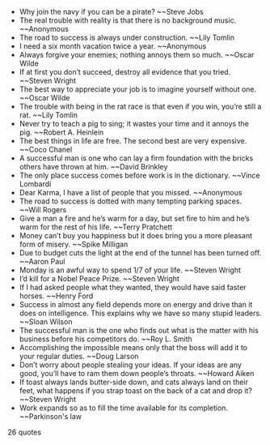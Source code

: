  - Why join the navy if you can be a pirate? ~~Steve Jobs
 - The real trouble with reality is that there is no background music. ~~Anonymous
 - The road to success is always under construction. ~~Lily Tomlin
 - I need a six month vacation twice a year. ~~Anonymous
 - Always forgive your enemies; nothing annoys them so much. ~~Oscar Wilde
 - If at first you don’t succeed, destroy all evidence that you tried. ~~Steven Wright
 - The best way to appreciate your job is to imagine yourself without one. ~~Oscar Wilde
 - The trouble with being in the rat race is that even if you win, you’re still a rat. ~~Lily Tomlin
 - Never try to teach a pig to sing; it wastes your time and it annoys the pig. ~~Robert A. Heinlein
 - The best things in life are free. The second best are very expensive. ~~Coco Chanel
 - A successful man is one who can lay a firm foundation with the bricks others have thrown at him. ~~David Brinkley
 - The only place success comes before work is in the dictionary. ~~Vince Lombardi
 - Dear Karma, I have a list of people that you missed. ~~Anonymous
 - The road to success is dotted with many tempting parking spaces. ~~Will Rogers
 - Give a man a fire and he’s warm for a day, but set fire to him and he’s warm for the rest of his life. ~~Terry Pratchett
 - Money can’t buy you happiness but it does bring you a more pleasant form of misery. ~~Spike Milligan
 - Due to budget cuts the light at the end of the tunnel has been turned off. ~~Aaron Paul
 - Monday is an awful way to spend 1/7 of your life. ~~Steven Wright
 - I’d kill for a Nobel Peace Prize. ~~Steven Wright
 - If I had asked people what they wanted, they would have said faster horses. ~~Henry Ford
 - Success in almost any field depends more on energy and drive than it does on intelligence. This explains why we have so many stupid leaders. ~~Sloan Wilson
 - The successful man is the one who finds out what is the matter with his business before his competitors do. ~~Roy L. Smith
 - Accomplishing the impossible means only that the boss will add it to your regular duties. ~~Doug Larson
 - Don’t worry about people stealing your ideas. If your ideas are any good, you’ll have to ram them down people’s throats. ~~Howard Aiken
 - If toast always lands butter-side down, and cats always land on their feet, what happens if you strap toast on the back of a cat and drop it? ~~Steven Wright
 - Work expands so as to fill the time available for its completion. ~~Parkinson's law

26 quotes